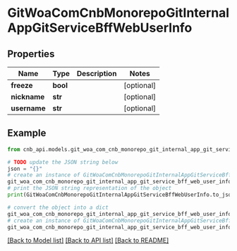 # GitWoaComCnbMonorepoGitInternalAppGitServiceBffWebUserInfo


## Properties

Name | Type | Description | Notes
------------ | ------------- | ------------- | -------------
**freeze** | **bool** |  | [optional] 
**nickname** | **str** |  | [optional] 
**username** | **str** |  | [optional] 

## Example

```python
from cnb_api.models.git_woa_com_cnb_monorepo_git_internal_app_git_service_bff_web_user_info import GitWoaComCnbMonorepoGitInternalAppGitServiceBffWebUserInfo

# TODO update the JSON string below
json = "{}"
# create an instance of GitWoaComCnbMonorepoGitInternalAppGitServiceBffWebUserInfo from a JSON string
git_woa_com_cnb_monorepo_git_internal_app_git_service_bff_web_user_info_instance = GitWoaComCnbMonorepoGitInternalAppGitServiceBffWebUserInfo.from_json(json)
# print the JSON string representation of the object
print(GitWoaComCnbMonorepoGitInternalAppGitServiceBffWebUserInfo.to_json())

# convert the object into a dict
git_woa_com_cnb_monorepo_git_internal_app_git_service_bff_web_user_info_dict = git_woa_com_cnb_monorepo_git_internal_app_git_service_bff_web_user_info_instance.to_dict()
# create an instance of GitWoaComCnbMonorepoGitInternalAppGitServiceBffWebUserInfo from a dict
git_woa_com_cnb_monorepo_git_internal_app_git_service_bff_web_user_info_from_dict = GitWoaComCnbMonorepoGitInternalAppGitServiceBffWebUserInfo.from_dict(git_woa_com_cnb_monorepo_git_internal_app_git_service_bff_web_user_info_dict)
```
[[Back to Model list]](../README.md#documentation-for-models) [[Back to API list]](../README.md#documentation-for-api-endpoints) [[Back to README]](../README.md)


